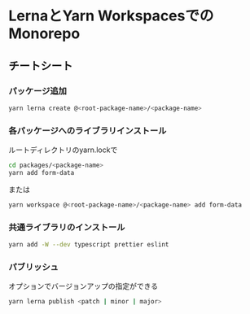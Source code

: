 # LernaとYarn WorkspacesでのMonorepo

## チートシート

### パッケージ追加

```sh
yarn lerna create @<root-package-name>/<package-name>
```

### 各パッケージへのライブラリインストール

ルートディレクトリのyarn.lockで

```sh
cd packages/<package-name>
yarn add form-data
```

または

```sh
yarn workspace @<root-package-name>/<package-name> add form-data
```

### 共通ライブラリのインストール

```sh
yarn add -W --dev typescript prettier eslint
```

### パブリッシュ

オプションでバージョンアップの指定ができる

```sh
yarn lerna publish <patch | minor | major>
```
